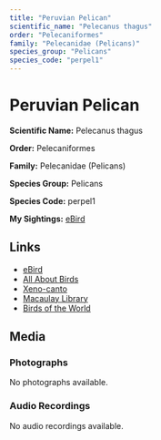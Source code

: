 ```yaml
---
title: "Peruvian Pelican"
scientific_name: "Pelecanus thagus"
order: "Pelecaniformes"
family: "Pelecanidae (Pelicans)"
species_group: "Pelicans"
species_code: "perpel1"
---
```


# Peruvian Pelican

**Scientific Name:** Pelecanus thagus

**Order:** Pelecaniformes

**Family:** Pelecanidae (Pelicans)

**Species Group:** Pelicans

**Species Code:** perpel1

**My Sightings:** [eBird](https://ebird.org/lifelist?r=world&time=life&spp=perpel1)

## Links
* [eBird](https://ebird.org/species/perpel1) 
* [All About Birds](https://www.allaboutbirds.org/guide/perpel1) 
* [Xeno-canto](https://www.xeno-canto.org/species/perpel1) 
* [Macaulay Library](https://search.macaulaylibrary.org/catalog?taxonCode=perpel1&sort=rating_rank_desc)
* [Birds of the World](https://birdsoftheworld.org/bow/species/perpel1)

## Media
### Photographs
No photographs available.

### Audio Recordings
No audio recordings available.
